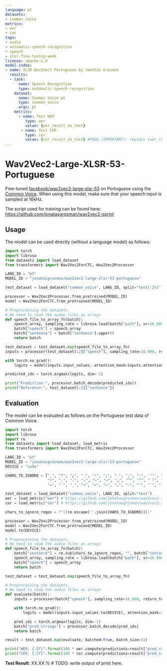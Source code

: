 ```yaml
---
language: pt
datasets:
- common_voice
metrics:
- wer
- cer
tags:
- audio
- automatic-speech-recognition
- speech
- xlsr-fine-tuning-week
license: apache-2.0
model-index:
- name: XLSR Wav2Vec2 Portuguese by Jonatas Grosman
  results:
  - task: 
      name: Speech Recognition
      type: automatic-speech-recognition
    dataset:
      name: Common Voice pt
      type: common_voice
      args: pt
    metrics:
      - name: Test WER
         type: wer
         value: {wer_result_on_test}
       - name: Test CER
         type: cer
         value: {cer_result_on_test} #TODO (IMPORTANT): replace {wer_result_on_test} with the WER error rate you achieved on the common_voice test set. It should be in the format XX.XX (don't add the % sign here). **Please** remember to fill out this value after you evaluated your model, so that your model appears on the leaderboard. If you fill out this model card before evaluating your model, please remember to edit the model card afterward to fill in your value
---
```


# Wav2Vec2-Large-XLSR-53-Portuguese

Fine-tuned [facebook/wav2vec2-large-xlsr-53](https://huggingface.co/facebook/wav2vec2-large-xlsr-53) on Portuguese using the [Common Voice](https://huggingface.co/datasets/common_voice).
When using this model, make sure that your speech input is sampled at 16kHz.

The script used for training can be found here: https://github.com/jonatasgrosman/wav2vec2-sprint
## Usage

The model can be used directly (without a language model) as follows:

```python
import torch
import librosa
from datasets import load_dataset
from transformers import Wav2Vec2ForCTC, Wav2Vec2Processor

LANG_ID = "pt"
MODEL_ID = "jonatasgrosman/wav2vec2-large-xlsr-53-portuguese"

test_dataset = load_dataset("common_voice", LANG_ID, split="test[:2%]")

processor = Wav2Vec2Processor.from_pretrained(MODEL_ID)
model = Wav2Vec2ForCTC.from_pretrained(MODEL_ID)

# Preprocessing the datasets.
# We need to read the audio files as arrays
def speech_file_to_array_fn(batch):
    speech_array, sampling_rate = librosa.load(batch["path"], sr=16_000)
    batch["speech"] = speech_array
    batch["sentence"] = batch["sentence"].upper()
    return batch

test_dataset = test_dataset.map(speech_file_to_array_fn)
inputs = processor(test_dataset[:2]["speech"], sampling_rate=16_000, return_tensors="pt", padding=True)

with torch.no_grad():
    logits = model(inputs.input_values, attention_mask=inputs.attention_mask).logits

predicted_ids = torch.argmax(logits, dim=-1)

print("Prediction:", processor.batch_decode(predicted_ids))
print("Reference:", test_dataset[:2]["sentence"])
```

## Evaluation

The model can be evaluated as follows on the Portuguese test data of Common Voice.

```python
import torch
import librosa
import re
from datasets import load_dataset, load_metric
from transformers import Wav2Vec2ForCTC, Wav2Vec2Processor

LANG_ID = "pt"
MODEL_ID = "jonatasgrosman/wav2vec2-large-xlsr-53-portuguese"
DEVICE = "cuda"

CHARS_TO_IGNORE = [",", "?", "¿", ".", "!", "¡", "-", ";", ":", '""', "%", "'", '"', "�", "ʿ", "·", "჻", "~", "՞", 
                   "؟", "،", "।", "॥", "«", "»", "„", "“", "”", "「", "」", "‘", "’", "《", "》", "(", ")", "[", "]",
                   "=", "`", "_", "+", "<", ">", "…", "–", "°", "´", "ʾ", "‹", "›", "©", "®", "—", "→", "。"]

test_dataset = load_dataset("common_voice", LANG_ID, split="test")
wer = load_metric("wer") # https://github.com/jonatasgrosman/wav2vec2-sprint/blob/main/wer.py
cer = load_metric("cer") # https://github.com/jonatasgrosman/wav2vec2-sprint/blob/main/cer.py

chars_to_ignore_regex = f"[{re.escape(''.join(CHARS_TO_IGNORE))}]"

processor = Wav2Vec2Processor.from_pretrained(MODEL_ID)
model = Wav2Vec2ForCTC.from_pretrained(MODEL_ID)
model.to(DEVICE)

# Preprocessing the datasets.
# We need to read the audio files as arrays
def speech_file_to_array_fn(batch):
    batch["sentence"] = re.sub(chars_to_ignore_regex, "", batch["sentence"]).upper()
    speech_array, sampling_rate = librosa.load(batch["path"], sr=16_000)
    batch["speech"] = speech_array
    return batch

test_dataset = test_dataset.map(speech_file_to_array_fn)

# Preprocessing the datasets.
# We need to read the audio files as arrays
def evaluate(batch):
	inputs = processor(batch["speech"], sampling_rate=16_000, return_tensors="pt", padding=True)

	with torch.no_grad():
		logits = model(inputs.input_values.to(DEVICE), attention_mask=inputs.attention_mask.to(DEVICE)).logits

	pred_ids = torch.argmax(logits, dim=-1)
	batch["pred_strings"] = processor.batch_decode(pred_ids)
	return batch

result = test_dataset.map(evaluate, batched=True, batch_size=32)

print("WER: {:2f}".format(100 * wer.compute(predictions=result["pred_strings"], references=result["sentence"], chunk_size=8000)))
print("CER: {:2f}".format(100 * cer.compute(predictions=result["pred_strings"], references=result["sentence"], chunk_size=8000)))
```

**Test Result**: XX.XX %  # TODO: write output of print here.
